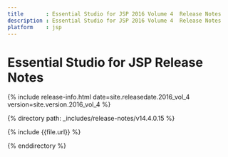 ```yaml
---
title 		: Essential Studio for JSP 2016 Volume 4  Release Notes
description : Essential Studio for JSP 2016 Volume 4  Release Notes
platform    : jsp
---
```


# Essential Studio for JSP Release Notes  

{% include release-info.html date=site.releasedate.2016_vol_4 version=site.version.2016_vol_4 %} 

{% directory path: _includes/release-notes/v14.4.0.15 %}

{% include {{file.url}} %}

{% enddirectory %}